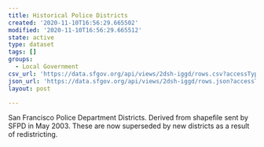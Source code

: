 ```yaml
---
title: Historical Police Districts
created: '2020-11-10T16:56:29.665502'
modified: '2020-11-10T16:56:29.665512'
state: active
type: dataset
tags: []
groups:
  - Local Government
csv_url: 'https://data.sfgov.org/api/views/2dsh-iggd/rows.csv?accessType=DOWNLOAD'
json_url: 'https://data.sfgov.org/api/views/2dsh-iggd/rows.json?accessType=DOWNLOAD'
layout: post

---
```

San Francisco Police Department Districts. Derived from shapefile sent by SFPD in May 2003. These are now superseded by new districts as a result of redistricting.
